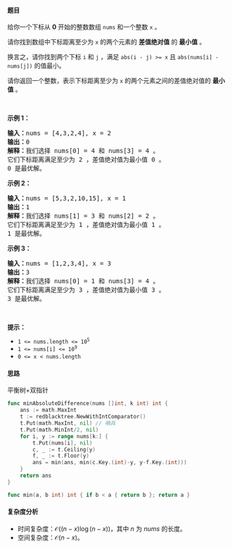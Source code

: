 #### 题目

<p>给你一个下标从 <strong>0</strong> 开始的整数数组 <code>nums</code> 和一个整数 <code>x</code> 。</p>

<p>请你找到数组中下标距离至少为 <code>x</code> 的两个元素的 <strong>差值绝对值</strong> 的 <strong>最小值</strong> 。</p>

<p>换言之，请你找到两个下标 <code>i</code> 和 <code>j</code> ，满足 <code>abs(i - j) >= x</code> 且 <code>abs(nums[i] - nums[j])</code> 的值最小。</p>

<p>请你返回一个整数，表示下标距离至少为 <code>x</code> 的两个元素之间的差值绝对值的 <strong>最小值</strong> 。</p>

<p> </p>

<p><b>示例 1：</b></p>

<pre><b>输入：</b>nums = [4,3,2,4], x = 2
<b>输出：</b>0
<b>解释：</b>我们选择 nums[0] = 4 和 nums[3] = 4 。
它们下标距离满足至少为 2 ，差值绝对值为最小值 0 。
0 是最优解。
</pre>

<p><strong class="example">示例 2：</strong></p>

<pre><b>输入：</b>nums = [5,3,2,10,15], x = 1
<b>输出：</b>1
<b>解释：</b>我们选择 nums[1] = 3 和 nums[2] = 2 。
它们下标距离满足至少为 1 ，差值绝对值为最小值 1 。
1 是最优解。
</pre>

<p><strong class="example">示例 3：</strong></p>

<pre><b>输入：</b>nums = [1,2,3,4], x = 3
<b>输出：</b>3
<strong>解释：</strong>我们选择 nums[0] = 1 和 nums[3] = 4 。
它们下标距离满足至少为 3 ，差值绝对值为最小值 3 。
3 是最优解。
</pre>

<p> </p>

<p><strong>提示：</strong></p>

<ul>
	<li><code>1 <= nums.length <= 10<sup>5</sup></code></li>
	<li><code>1 <= nums[i] <= 10<sup>9</sup></code></li>
	<li><code>0 <= x < nums.length</code></li>
</ul>

#### 思路

平衡树+双指针

```go  
func minAbsoluteDifference(nums []int, k int) int {
	ans := math.MaxInt
	t := redblacktree.NewWithIntComparator()
	t.Put(math.MaxInt, nil) // 哨兵
	t.Put(math.MinInt/2, nil)
	for i, y := range nums[k:] {
		t.Put(nums[i], nil)
		c, _ := t.Ceiling(y)
		f, _ := t.Floor(y)
		ans = min(ans, min(c.Key.(int)-y, y-f.Key.(int)))
	}
	return ans
}

func min(a, b int) int { if b < a { return b }; return a }
```

#### 复杂度分析

- 时间复杂度：$\mathcal{O}((n-x)\log (n-x))$，其中 $n$ 为 $\textit{nums}$ 的长度。
- 空间复杂度：$\mathcal{O}(n-x)$。
